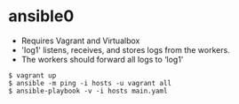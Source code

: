# ansible0
- Requires Vagrant and Virtualbox
- 'log1' listens, receives, and stores logs from the workers.
- The workers should forward all logs to ‘log1'

```
$ vagrant up
$ ansible -m ping -i hosts -u vagrant all
$ ansible-playbook -v -i hosts main.yaml
